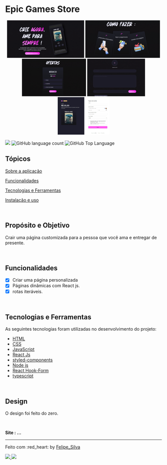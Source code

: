 # Epic Games Store

<div align="center" >
<img align="start" src="./public/utils/read-imgs/read-img-1.png" height='120' >
<img align="start" src="./public/utils/read-imgs/read-img-2.png" height='120' >
<img align="start" src="./public/utils/read-imgs/read-img-3.png"  height='120'>
<img align="start" src="./public/utils/read-imgs/read-img-4.png" height='120'  >
<img align="start" src="./public/utils/read-imgs/read-img-5.png" height='120' >
</div>

<p>
  <img src="https://img.shields.io/badge/made%20by-Felipe%20Silva-FFA7FF?style=flat-square">
  <img alt="GitHub language count" src="https://img.shields.io/github/languages/count/FelipeSilv4Dev/dog?color=FFA7FF&style=flat-square">
  <img alt="GitHub Top Language" src="https://img.shields.io/github/languages/top/FelipeSilv4Dev/dog?color=FFA7FF&style=flat-square">
</p>

## Tópicos

[Sobre a aplicação](#Propósito-e-Objetivo)

[Funcionalidades](#funcionalidades)

[Tecnologias e Ferramentas](#tecnologias-e-ferramentas)

[Instalação e uso](#instalação-e-uso)

<br>

## Propósito e Objetivo

Crair uma página customizada para a pessoa que você ama e entregar de presente.

<br>

## Funcionalidades

- [x] Criar uma página personalizada
- [x] Páginas dinâmicas com React js.
- [x] rotas iteráveis.

<br>

## Tecnologias e Ferramentas

As seguintes tecnologias foram utilizadas no desenvolvimento do projeto:

- [HTML](https://devdocs.io/html/)
- [CSS](https://devdocs.io/css/)
- [JavaScript](https://devdocs.io/javascript/)
- [React Js](https://devdocs.io/Reactjs/)
- [styled-components](https://devdocs.io/styled-components/)
- [Node js](https://devdocs.io/node)
- [React Hook-Form](https://devdocs.io/react-hook-form)
- [typescript](https://devdocs.io/react-hook-form)

<br>

## Design

O design foi feito do zero.

<br>

<strong>Site : ...</strong>

---

Feito com :red_heart: by [Felipe_Silva](https://github.com/felipeSilv4dev)

 <div align="start">
  <a href='http://www.linkedin.com/in/felipe-silva-1019ab271' target'_blank'><img src='https://img.shields.io/badge/LinkedIn-0077B5?style=for-the-badge&logo=linkedin&logoColor=white'</a>
  <a href="mailto:felipesantana18n@gmail.com" target='_blank'><img src="https://img.shields.io/badge/Gmail-D14836?style=for-the-badge&logo=gmail&logoColor=white"> </a>
</div>
